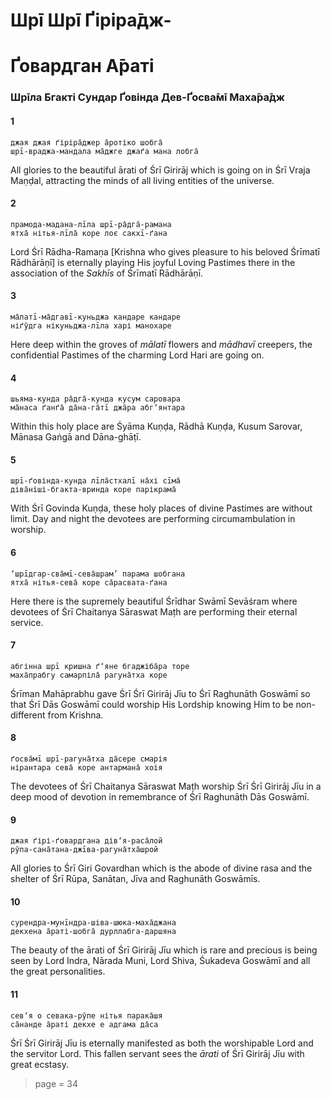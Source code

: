 # Шрī Шрī Ґіріра̄дж-
# Ґовардган А̄раті

### Шрīла Бгакті Сундар Ґовінда Дев-Ґосва̄мī Маха̄ра̄дж

#### 1

    джая джая ґіріра̄джер а̄ротіко шобга̄
    шрī-враджа-мандала ма̄джге джаґа мана лобга̄

All glories to the beautiful ārati of Śrī Girirāj which is going on in Śrī Vraja Maṇḍal, attracting the minds of all living entities of the universe.

#### 2

    прамода-мадана-лīла шрī-ра̄дга̄-рамана
    ятха̄ нітья-лīла̄ коре лоє сакхī-ґана

Lord Śrī Rādha-Ramaṇa [Krishna who gives pleasure to his beloved Śrīmatī Rādhārāṇī] is eternally playing His joyful Loving Pastimes there in the association of the *Sakhīs* of Śrīmatī Rādhārāṇī.

#### 3

    ма̄латī-ма̄дгавī-куньджа кандаре кандаре
    ніґӯдга нікуньджа-лīла харі манохаре

Here deep within the groves of *mālatī* flowers and *mādhavī* creepers, the confidential Pastimes of the charming Lord Hari are going on.

#### 4

    шьяма-кунда ра̄дга̄-кунда кусум саровара
    ма̄наса ґанґа̄ да̄на-га̄тī джа̄ра абгʼянтара

Within this holy place are Śyāma Kuṇḍa, Rādhā Kuṇḍa, Kusum Sarovar, Mānasa Gaṅgā and Dāna-ghāṭī.

#### 5

    шрī-ґовінда-кунда лīла̄стхалī на̄хі сīма̄
    діва̄ніші-бгакта-вринда коре парікрама̄

With Śrī Govinda Kuṇḍa, these holy places of divine Pastimes are without limit. Day and night the devotees are performing circumambulation in worship.

#### 6

    ‘шрīдгар-сва̄мī-сева̄шрам’ парама шобгана
    ятха̄ нітья-сева̄ коре са̄расвата-ґана

Here there is the supremely beautiful Śrīdhar Swāmī Sevāśram where devotees of Śrī Chaitanya Sāraswat Maṭh are performing their eternal service.

#### 7

    абгінна шрī кришна ґʼяне бгаджіба̄ра торе
    маха̄прабгу самарпіла̄ рагуна̄тха коре

Śrīman Mahāprabhu gave Śrī Śrī Girirāj Jīu to Śrī Raghunāth Goswāmī so that Śrī Dās Goswāmī could worship His Lordship knowing Him to be non-different from Krishna.

#### 8

    ґосва̄мī шрī-рагуна̄тха да̄сере смарія
    нірантара сева̄ коре антармана̄ хоія

The devotees of Śrī Chaitanya Sāraswat Maṭh worship Śrī Śrī Girirāj Jīu in a deep mood of devotion in remembrance of Śrī Raghunāth Dās Goswāmī.

#### 9

    джая ґірі-ґовардгана дівʼя-раса̄лой
    рӯпа-сана̄тана-джīва-рагуна̄тха̄шрой

All glories to Śrī Giri Govardhan which is the abode of divine rasa and the shelter of Śrī Rūpa, Sanātan, Jīva and Raghunāth Goswāmīs.

#### 10

    сурендра-мунīндра-шіва-шюка-маха̄джана
    декхена а̄раті-шобга̄ дурллабга-даршяна

The beauty of the ārati of Śrī Girirāj Jīu which is rare and precious is being seen by Lord Indra, Nārada Muni, Lord Shiva, Śukadeva Goswāmī and all the great personalities.

#### 11

    севʼя о севака-рӯпе нітья парака̄шя
    са̄нанде а̄раті декхе е адгама да̄са

Śrī Śrī Girirāj Jīu is eternally manifested as both the worshipable Lord and the servitor Lord. This fallen servant sees the *ārati* of Śrī Girirāj Jīu with great ecstasy.


> page = 34